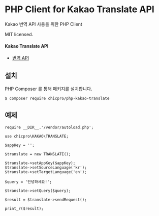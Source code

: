 # PHP Client for Kakao Translate API #

Kakao 번역 API 사용을 위한 PHP Client

MIT licensed.

#### Kakao Translate API ####

- [번역 API](https://developers.kakao.com/docs/restapi/translation)

## 설치 ##

PHP Composer 를 통해 패키지를 설치합니다.

`$ composer require chicpro/php-kakao-translate`

## 예제 ##

```
require __DIR__.'/vendor/autoload.php';

use chicpro\KAKAO\TRANSLATE;

$appKey = '';

$translate = new TRANSLATE();

$translate->setAppKey($appKey);
$translate->setSourceLanguage('kr');
$translate->setTargetLanguage('en');

$query = '안녕하세요!';

$translate->setQuery($query);

$result = $translate->sendRequest();

print_r($result);
```